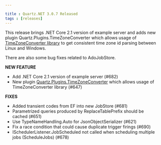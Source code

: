 ```yaml
---

title : Quartz.NET 3.0.7 Released
tags : [releases]
---
```


This release brings .NET Core 2.1 version of example server and adds new plugin
Quartz.Plugins.TimeZoneConverter which allows usage of [TimeZoneConverter library](https://github.com/mj1856/TimeZoneConverter) to get consistent time zone id parsing between
Linux and Windows.

There are also some bug fixes related to AdoJobStore.

__NEW FEATURE__

* Add .NET Core 2.1 version of example server (#682)
* New plugin [Quartz.Plugins.TimeZoneConverter](https://www.nuget.org/packages/Quartz.Plugins.TimeZoneConverter) which allows usage of TimeZoneConverter library (#647)

__FIXES__

* Added transient codes from EF into new JobStore (#681)
* Parametrized queries produced by ReplaceTablePrefix should be cached (#651)
* Use TypeNameHandling.Auto for JsonObjectSerializer (#621)
* Fix a race condition that could cause duplicate trigger firings (#690)
* ISchedulerListener.JobScheduled not called when scheduling multiple jobs (ScheduleJobs) (#678)

<Download />
